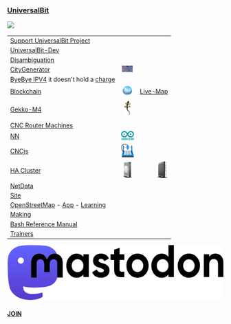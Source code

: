 ### [UniversalBit](https://github.com/universalbit-dev) 
<img src="https://github.com/universalbit-dev/universalbit-dev/blob/main/gif/nebula/nebula_loop.gif" width="auto"></img>

|    |  |  |
|--------------|:-----:|-----------:|
| [Support UniversalBit Project](https://github.com/universalbit-dev/universalbit-dev/tree/main/support)| | |
| [UniversalBit-Dev](https://github.com/universalbit-dev/universalbit-dev)      | | |
| [Disambiguation](https://en.wikipedia.org/wiki/Wikipedia:Disambiguation)     | | |
| [CityGenerator](https://github.com/universalbit-dev/CityGenerator)     | <img src="https://github.com/universalbit-dev/universalbit-dev/blob/main/docs/assets/images/citygenerator.png" width="25"></img> | |
| [ByeBye IPV4](https://github.com/universalbit-dev/universalbit-dev/tree/main/ipv4toipv6) it doesn't hold a [charge](https://ipv6.he.net/statistics/)    | | |
| [Blockchain](https://github.com/universalbit-dev/universalbit-dev/tree/main/blockchain/bitcoin)    | <img src="https://github.com/universalbit-dev/universalbit-dev/blob/main/docs/assets/images/blockchain.png" width="25"></img> | [Live-Map](https://bitnodes.io/nodes/live-map/)|
| [Gekko-M4](https://github.com/universalbit-dev/gekko-m4)    |<img src="https://github.com/universalbit-dev/universalbit-dev/blob/main/docs/assets/images/geppo.png" width="20"></img> | |
| [CNC Router Machines](https://github.com/universalbit-dev/cnc-router-machines)    | | |
| [NN](https://github.com/universalbit-dev/universalbit-dev/tree/main/ann)    |<img src="https://github.com/universalbit-dev/universalbit-dev/blob/main/docs/assets/images/arduino.png" width="30"></img> | |
| [CNCjs](https://github.com/universalbit-dev/cncjs/blob/master/README.md)    | <img src="https://github.com/universalbit-dev/universalbit-dev/blob/main/docs/assets/images/cncjs.png" width="30"></img> | |
| [HA Cluster](https://github.com/universalbit-dev/HArmadillium/blob/main/HArmadillium.md)       |<img src="https://github.com/universalbit-dev/universalbit-dev/blob/main/docs/assets/images/HP-T610.png" width="20"></img> | <img src="https://github.com/universalbit-dev/universalbit-dev/blob/main/docs/assets/images/HP-T630.png" width="27"></img> |
| [NetData](https://universalbitcdn.it/spaces/content-delivery-network/rooms/local/nodes#metrics_correlation=false&after=-900&before=0&utc=Europe%2FRome&offset=%2B2&timezoneName=Amsterdam%2C%20Berlin%2C%20Bern%2C%20Rome%2C%20Stockholm%2C%20Vienna&modal=&modalTab=&modalParams=&selectedIntegrationCategory=deploy.operating-systems&force_play=false&local--chartName-val=menu_system_submenu_cpu&local-nodesView-nodeIdToGo-val=menu_Live)    | | |
| [Site](https://www.universalbit.it)    | | |
| [OpenStreetMap](https://github.com/universalbit-dev/iD) - [App](https://oyster-app-c5dox.ondigitalocean.app) - [Learning](https://learnosm.org/it/beginner/start-osm/)    | | |
| [Making](https://en.wikipedia.org/wiki/Maker_culture#Philosophical_emphasis)    | | |
| [Bash Reference Manual](https://www.gnu.org/software/bash/manual/html_node/index.html)    | | |
| [Trainers](https://github.com/universalbit-dev/convnetjs)    | | |

<img src="https://github.com/universalbit-dev/universalbit-dev/blob/main/social/mastodon/wordmark-black-text.svg" width="auto"></img>
#### [JOIN](https://mastodon.social/invite/UR5693Bc )
